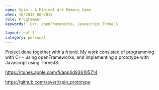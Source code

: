 ```yaml
---
name: Spin - A Minimal Art Memory Game
when: 10/2014-06/2015
role: Programmer
keywords:  C++, openFrameworks, Javascript,ThreeJS

layout: col-1
category: personal
---
```


Project done together with a friend. My work consisted of programming with C++ using openFrameworks, and implementing a prototype with Javascript using ThreeJS.

<https://itunes.apple.com/fi/app/id936105714>

<https://github.com/severi/spin_prototype>
